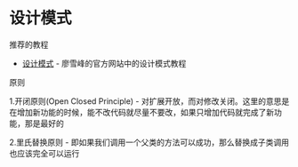 # 设计模式

推荐的教程

+ [设计模式](https://www.liaoxuefeng.com/wiki/1252599548343744/1264742167474528) - 廖雪峰的官方网站中的设计模式教程



原则

1.开闭原则(Open Closed Principle) - 对扩展开放，而对修改关闭。这里的意思是在增加新功能的时候，能不改代码就尽量不要改，如果只增加代码就完成了新功能，那是最好的

2.里氏替换原则 - 即如果我们调用一个父类的方法可以成功，那么替换成子类调用也应该完全可以运行